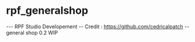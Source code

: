 # rpf_generalshop
--- RPF Studio Developement   -- Credit : https://github.com/cedricalpatch  -- general shop 0.2 WIP
